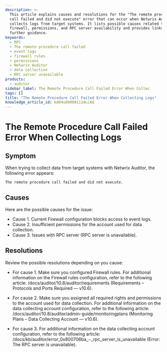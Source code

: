 ```yaml
---
description: >-
  This article explains causes and resolutions for the "The remote procedure
  call failed and did not execute" error that can occur when Netwrix Auditor
  collects logs from target systems. It lists possible causes related to
  firewall, permissions, and RPC server availability and provides links to
  further guidance.
keywords:
  - RPC
  - The remote procedure call failed
  - event logs
  - firewall rules
  - permissions
  - Netwrix Auditor
  - data collection
  - RPC server unavailable
products:
  - auditor
sidebar_label: The Remote Procedure Call Failed Error When Collec
tags: []
title: "The Remote Procedure Call Failed Error When Collecting Logs"
knowledge_article_id: kA04u000001114LCAQ
---
```


# The Remote Procedure Call Failed Error When Collecting Logs

## Symptom

When trying to collect data from target systems with Netwrix Auditor, the following error appears:

```text
The remote procedure call failed and did not execute.
```

## Causes

Here are the possible causes for the issue:

- Cause 1. Current Firewall configuration blocks access to event logs.
- Cause 2. Insufficient permissions for the account used for data collection.
- Cause 3. Issues with RPC server (RPC server is unavailable).

## Resolutions

Review the possible resolutions depending on you cause:

- For cause 1. Make sure you configured Firewall rules. For additional information on the Firewall rules configuration, refer to the following article: /docs/auditor/10.8/auditor/requirements (Requirements – Protocols and Ports Required — v10.6).

- For cause 2. Make sure you assigned all required rights and permissions to the account used for data collection. For additional information on the data collecting account configuration, refer to the following article: /docs/auditor/10.8/auditor/admin-guide/monitoringplans (Monitoring Plans – Data Collecting Account — v10.6).

- For cause 3. For additional information on the data collecting account configuration, refer to the following article: /docs/kb/auditor/error_0x800706ba_−_rpc_server_is_unavailable (Error: The RPC server is unavailable).
